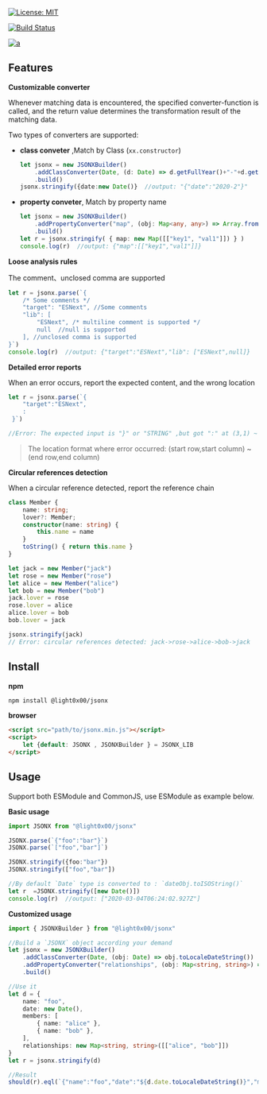 [![License: MIT](https://img.shields.io/badge/License-MIT-yellow.svg)](https://opensource.org/licenses/MIT)

[![Build Status](https://travis-ci.com/light0x00/jsonx.svg?branch=master)](https://travis-ci.com/light0x00/jsonx)

[![a](https://img.shields.io/npm/v/@light0x00/jsonx)](https://www.npmjs.com/package/@light0x00/jsonx)

## Features

**Customizable converter**

Whenever matching data is encountered,  the specified converter-function is called,  and the return value determines the transformation result of the matching data.

Two types of converters are supported:

- **class conveter** ,Match by Class (`xx.constructor`)
	```ts
	let jsonx = new JSONXBuilder()
		.addClassConverter(Date, (d: Date) => d.getFullYear()+"-"+d.getMonth())
		.build()
	jsonx.stringify({date:new Date()}  //output: "{"date":"2020-2"}"
	```
- **property conveter**, Match by property name

	```ts
	let jsonx = new JSONXBuilder()
		.addPropertyConverter("map", (obj: Map<any, any>) => Array.from(obj.entries()))
		.build()
	let r = jsonx.stringify( { map: new Map([["key1", "val1"]]) } )
	console.log(r)  //output: {"map":[["key1","val1"]]}
	```

**Loose analysis  rules**

The comment、unclosed comma are supported

```ts
let r = jsonx.parse(`{
	/* Some comments */
	"target": "ESNext", //Some comments
	"lib": [
		"ESNext", /* multiline comment is supported */
		null  //null is supported
	], //unclosed comma is supported
}`)
console.log(r)  //output: {"target":"ESNext","lib": ["ESNext",null]}
```

**Detailed error reports**

When an error occurs, report the expected content, and the wrong location

```ts
let r = jsonx.parse(`{
	"target":"ESNext",
	:
 }`)

//Error: The expected input is "}" or "STRING" ,but got ":" at (3,1) ~ (3,2)
```

> The location format where error occurred: (start row,start column) ~ (end row,end column)


**Circular references detection**

When a circular reference detected, report the reference chain

```ts
class Member {
	name: string;
	lover?: Member;
	constructor(name: string) {
		this.name = name
	}
	toString() { return this.name }
}

let jack = new Member("jack")
let rose = new Member("rose")
let alice = new Member("alice")
let bob = new Member("bob")
jack.lover = rose
rose.lover = alice
alice.lover = bob
bob.lover = jack

jsonx.stringify(jack)
// Error: circular references detected: jack->rose->alice->bob->jack
```

## Install


**npm**

```bash
npm install @light0x00/jsonx
```

**browser**

```html
<script src="path/to/jsonx.min.js"></script>
<script>
	let {default: JSONX , JSONXBuilder } = JSONX_LIB 
</script>
```

## Usage

Support both ESModule and CommonJS, use ESModule as example below.

**Basic usage**

```ts
import JSONX from "@light0x00/jsonx"

JSONX.parse(`{"foo":"bar"}`)
JSONX.parse(`["foo","bar"]`)

JSONX.stringify({foo:"bar"})
JSONX.stringify(["foo","bar"])

//By default `Date` type is converted to : `dateObj.toISOString()`
let r  =JSONX.stringify([new Date()])
console.log(r)  //output: ["2020-03-04T06:24:02.927Z"]
```

**Customized usage**

```ts
import { JSONXBuilder } from "@light0x00/jsonx"

//Build a `JSONX` object according your demand
let jsonx = new JSONXBuilder()
	.addClassConverter(Date, (obj: Date) => obj.toLocaleDateString())
	.addPropertyConverter("relationships", (obj: Map<string, string>) => Array.from(obj.entries()))
	.build()

//Use it
let d = {
	name: "foo",
	date: new Date(),
	members: [
		{ name: "alice" },
		{ name: "bob" },
	],
	relationships: new Map<string, string>([["alice", "bob"]])
}
let r = jsonx.stringify(d)

//Result
should(r).eql(`{"name":"foo","date":"${d.date.toLocaleDateString()}","members":[{"name":"alice"},{"name":"bob"}],"relationships":[["alice","bob"]]}`)
```